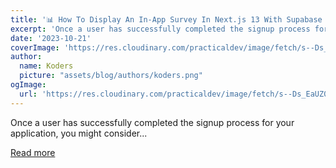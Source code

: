 ```yaml
---
title: '📊 How To Display An In-App Survey In Next.js 13 With Supabase And Formbricks 🤝🛠️'
excerpt: 'Once a user has successfully completed the signup process for your application, you might consider...'
date: '2023-10-21'
coverImage: 'https://res.cloudinary.com/practicaldev/image/fetch/s--Ds_EaUZ0--/c_imagga_scale,f_auto,fl_progressive,h_420,q_auto,w_1000/https://dev-to-uploads.s3.amazonaws.com/uploads/articles/tbk90xomj3vklzwxxf4j.png'
author:
  name: Koders
  picture: "assets/blog/authors/koders.png"
ogImage:
  url: 'https://res.cloudinary.com/practicaldev/image/fetch/s--Ds_EaUZ0--/c_imagga_scale,f_auto,fl_progressive,h_420,q_auto,w_1000/https://dev-to-uploads.s3.amazonaws.com/uploads/articles/tbk90xomj3vklzwxxf4j.png'
---
```


Once a user has successfully completed the signup process for your application, you might consider...

[Read more](https://dev.to/formbricks/how-to-display-an-in-app-survey-in-nextjs-13-with-supabase-and-formbricks-1d9n)
